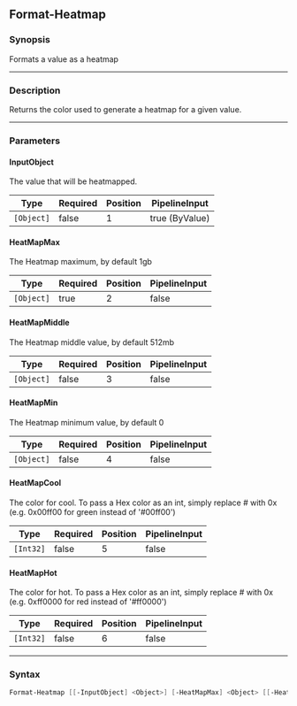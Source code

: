 Format-Heatmap
--------------

### Synopsis
Formats a value as a heatmap

---

### Description

Returns the color used to generate a heatmap for a given value.

---

### Parameters
#### **InputObject**
The value that will be heatmapped.

|Type      |Required|Position|PipelineInput |
|----------|--------|--------|--------------|
|`[Object]`|false   |1       |true (ByValue)|

#### **HeatMapMax**
The Heatmap maximum, by default 1gb

|Type      |Required|Position|PipelineInput|
|----------|--------|--------|-------------|
|`[Object]`|true    |2       |false        |

#### **HeatMapMiddle**
The Heatmap middle value, by default 512mb

|Type      |Required|Position|PipelineInput|
|----------|--------|--------|-------------|
|`[Object]`|false   |3       |false        |

#### **HeatMapMin**
The Heatmap minimum value, by default 0

|Type      |Required|Position|PipelineInput|
|----------|--------|--------|-------------|
|`[Object]`|false   |4       |false        |

#### **HeatMapCool**
The color for cool.
To pass a Hex color as an int, simply replace # with 0x
(e.g. 0x00ff00 for green instead of '#00ff00')

|Type     |Required|Position|PipelineInput|
|---------|--------|--------|-------------|
|`[Int32]`|false   |5       |false        |

#### **HeatMapHot**
The color for hot.
To pass a Hex color as an int, simply replace # with 0x
(e.g. 0xff0000 for red instead of '#ff0000')

|Type     |Required|Position|PipelineInput|
|---------|--------|--------|-------------|
|`[Int32]`|false   |6       |false        |

---

### Syntax
```PowerShell
Format-Heatmap [[-InputObject] <Object>] [-HeatMapMax] <Object> [[-HeatMapMiddle] <Object>] [[-HeatMapMin] <Object>] [[-HeatMapCool] <Int32>] [[-HeatMapHot] <Int32>] [<CommonParameters>]
```
